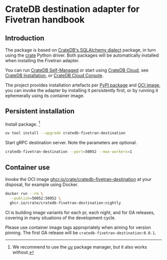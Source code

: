 # CrateDB destination adapter for Fivetran handbook

## Introduction

The package is based on [CrateDB's SQLAlchemy dialect] package, in turn using
the [crate] Python driver. Both packages will be automatically installed when
installing the Fivetran adapter.

You can run [CrateDB Self-Managed] or start using [CrateDB Cloud],
see [CrateDB Installation], or [CrateDB Cloud Console].

The project provides installation artefacts per [PyPI package][PyPI] and
[OCI image], you can invoke the adapter by installing it persistently
first, or by running it ephemerally using its container image.

## Persistent installation

Install package. [^uv]
```bash
uv tool install --upgrade cratedb-fivetran-destination
```

Start gRPC destination server. Note the parameters are optional.
```bash
cratedb-fivetran-destination --port=50052 --max-workers=1
```

## Container use

Invoke the OCI image [ghcr.io/crate/cratedb-fivetran-destination] at your
disposal, for example using Docker.
```bash
docker run --rm \
  --publish=50052:50052 \
  ghcr.io/crate/cratedb-fivetran-destination:nightly
```

CI is building image variants for each pr, each night, and for
GA releases, covering in many situations of the development cycle.

Please use container image tags appropriately when aiming for version pinning.
The first GA release will be `cratedb-fivetran-destination:0.0.1`.


[^uv]: We recommend to use the [uv] package manager, but it also works without.

[crate]: https://pypi.org/project/crate/
[CrateDB Cloud]: https://cratedb.com/database/cloud
[CrateDB Cloud Console]: https://console.cratedb.cloud/
[CrateDB Installation]: https://cratedb.com/docs/guide/install/
[CrateDB Self-Managed]: https://cratedb.com/database/self-managed
[CrateDB's SQLAlchemy dialect]: https://cratedb.com/docs/sqlalchemy-cratedb/
[ghcr.io/crate/cratedb-fivetran-destination]: https://github.com/crate/cratedb-fivetran-destination/pkgs/container/cratedb-fivetran-destination
[uv]: https://docs.astral.sh/uv/
[OCI image]: https://github.com/crate/cratedb-fivetran-destination/pkgs/container/cratedb-fivetran-destination
[PyPI]: https://pypi.org/project/cratedb-fivetran-destination/
